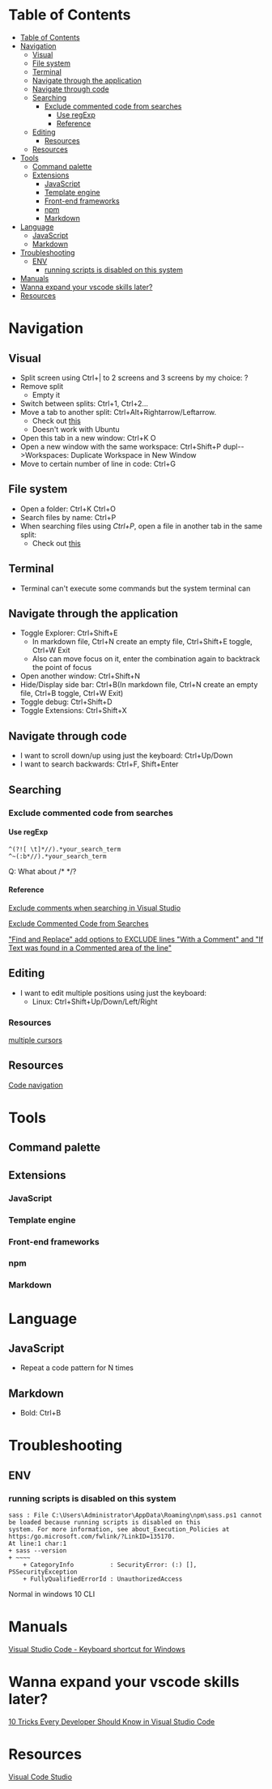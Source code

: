 # Table of Contents
- [Table of Contents](#table-of-contents)
- [Navigation](#navigation)
  - [Visual](#visual)
  - [File system](#file-system)
  - [Terminal](#terminal)
  - [Navigate through the application](#navigate-through-the-application)
  - [Navigate through code](#navigate-through-code)
  - [Searching](#searching)
    - [Exclude commented code from searches](#exclude-commented-code-from-searches)
      - [Use regExp](#use-regexp)
      - [Reference](#reference)
  - [Editing](#editing)
    - [Resources](#resources)
  - [Resources](#resources-1)
- [Tools](#tools)
  - [Command palette](#command-palette)
  - [Extensions](#extensions)
    - [JavaScript](#javascript)
    - [Template engine](#template-engine)
    - [Front-end frameworks](#front-end-frameworks)
    - [npm](#npm)
    - [Markdown](#markdown)
- [Language](#language)
  - [JavaScript](#javascript-1)
  - [Markdown](#markdown-1)
- [Troubleshooting](#troubleshooting)
  - [ENV](#env)
    - [running scripts is disabled on this system](#running-scripts-is-disabled-on-this-system)
- [Manuals](#manuals)
- [Wanna expand your vscode skills later?](#wanna-expand-your-vscode-skills-later)
- [Resources](#resources-2)


# Navigation
## Visual
- Split screen using Ctrl+| to 2 screens and 3 screens by my choice: ?
- Remove split
  - Empty it
- Switch between splits: Ctrl+1, Ctrl+2...
- Move a tab to another split: Ctrl+Alt+Rightarrow/Leftarrow.
  - Check out [this](https://stackoverflow.com/questions/44018175/visual-studio-code-hotkey-to-move-a-tab-from-one-of-two-split-editors-to-anothe)
  - Doesn't work with Ubuntu
- Open this tab in a new window: Ctrl+K O
- Open a new window with the same workspace: Ctrl+Shift+P dupl-->Workspaces: Duplicate Workspace in New Window
- Move to certain number of line in code: Ctrl+G
## File system
- Open a folder: Ctrl+K Ctrl+O
- Search files by name: Ctrl+P
- When searching files using *Ctrl+P*, open a file in another tab in the same split:
  - Check out [this](https://stackoverflow.com/questions/38713405/open-files-always-in-a-new-tab)
## Terminal
- Terminal can't execute some commands but the system terminal can
## Navigate through the application
- Toggle Explorer: Ctrl+Shift+E 
  - In markdown file, Ctrl+N create an empty file, Ctrl+Shift+E toggle, Ctrl+W Exit
  - Also can move focus on it, enter the combination again to backtrack the point of focus
- Open another window: Ctrl+Shift+N
- Hide/Display side bar: Ctrl+B(In markdown file, Ctrl+N create an empty file, Ctrl+B toggle, Ctrl+W Exit)
- Toggle debug: Ctrl+Shift+D
- Toggle Extensions: Ctrl+Shift+X
## Navigate through code
- I want to scroll down/up using just the keyboard: Ctrl+Up/Down
- I want to search backwards: Ctrl+F, Shift+Enter
## Searching
### Exclude commented code from searches
#### Use regExp
```regexp
^(?![ \t]*//).*your_search_term
^~(:b*//).*your_search_term
```
Q: What about /* */?
#### Reference
[Exclude comments when searching in Visual Studio](https://stackoverflow.com/questions/11314366/exclude-comments-when-searching-in-visual-studio)

[Exclude Commented Code from Searches](https://developercommunity.visualstudio.com/idea/354547/exclude-commented-code-from-searches.html)

["Find and Replace" add options to EXCLUDE lines "With a Comment" and "If Text was found in a Commented area of the line"](https://developercommunity.visualstudio.com/content/idea/368691/find-and-replace-add-options-to-exclude-lines-with.html)

## Editing 
- I want to edit multiple positions using just the keyboard:
    - Linux: Ctrl+Shift+Up/Down/Left/Right

### Resources
[multiple cursors](https://stackoverflow.com/questions/29953479/multiple-cursors-in-visual-studio-code)

## Resources
[Code navigation](https://code.visualstudio.com/docs/editor/editingevolved)
# Tools
## Command palette
## Extensions
### JavaScript
### Template engine
### Front-end frameworks
### npm
### Markdown

# Language
## JavaScript
- Repeat a code pattern for N times
## Markdown
- Bold: Ctrl+B

# Troubleshooting
## ENV
###  running scripts is disabled on this system
```
sass : File C:\Users\Administrator\AppData\Roaming\npm\sass.ps1 cannot be loaded because running scripts is disabled on this 
system. For more information, see about_Execution_Policies at https:/go.microsoft.com/fwlink/?LinkID=135170.
At line:1 char:1
+ sass --version
+ ~~~~
    + CategoryInfo          : SecurityError: (:) [], PSSecurityException
    + FullyQualifiedErrorId : UnauthorizedAccess
```
Normal in windows 10 CLI


# Manuals
[Visual Studio Code - Keyboard shortcut for Windows](https://code.visualstudio.com/shortcuts/keyboard-shortcuts-windows.pdf)

# Wanna expand your vscode skills later?
[10 Tricks Every Developer Should Know in Visual Studio Code](https://dzone.com/articles/10-tricks-every-developer-should-know-in-visual-st)

# Resources
[Visual Code Studio](https://code.visualstudio.com/docs/)